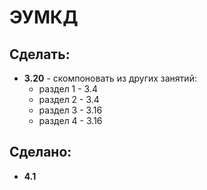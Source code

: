 # ЭУМКД
## Сделать:
- **3.20** - скомпоновать из других занятий:
  - раздел 1 - 3.4
  - раздел 2 - 3.4
  - раздел 3 - 3.16
  - раздел 4 - 3.16

## Сделано:
- **4.1**
